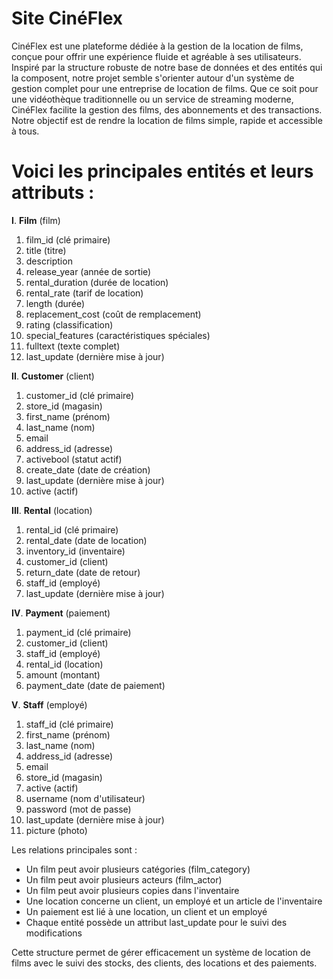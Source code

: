 # Site CinéFlex

CinéFlex est une plateforme dédiée à la gestion de la location de films, conçue pour offrir une expérience fluide et agréable à ses utilisateurs. Inspiré par la structure robuste de notre base de données et des entités qui la composent, notre projet semble s'orienter autour d'un système de gestion complet pour une entreprise de location de films. Que ce soit pour une vidéothèque traditionnelle ou un service de streaming moderne, CinéFlex facilite la gestion des films, des abonnements et des transactions. Notre objectif est de rendre la location de films simple, rapide et accessible à tous.

# Voici les principales entités et leurs attributs :

**I**. **Film** (film)

1. film_id (clé primaire)
2. title (titre)
3. description
4. release_year (année de sortie)
5. rental_duration (durée de location)
6. rental_rate (tarif de location)
7. length (durée)
8. replacement_cost (coût de remplacement)
9. rating (classification)
10. special_features (caractéristiques spéciales)
11. fulltext (texte complet)
12. last_update (dernière mise à jour)



**II**. **Customer** (client)

1. customer_id (clé primaire)
2. store_id (magasin)
3. first_name (prénom)
4. last_name (nom)
5. email
6. address_id (adresse)
7. activebool (statut actif)
8. create_date (date de création)
9. last_update (dernière mise à jour)
10. active (actif)



**III**. **Rental** (location)

1. rental_id (clé primaire)
2. rental_date (date de location)
3. inventory_id (inventaire)
4. customer_id (client)
5. return_date (date de retour)
6. staff_id (employé)
7. last_update (dernière mise à jour)



**IV**. **Payment** (paiement)

1. payment_id (clé primaire)
2. customer_id (client)
3. staff_id (employé)
4. rental_id (location)
5. amount (montant)
6. payment_date (date de paiement)



**V**. **Staff** (employé)

1. staff_id (clé primaire)
2. first_name (prénom)
3. last_name (nom)
4. address_id (adresse)
5. email
6. store_id (magasin)
7. active (actif)
8. username (nom d'utilisateur)
9. password (mot de passe)
10. last_update (dernière mise à jour)
11. picture (photo)





Les relations principales sont :

- Un film peut avoir plusieurs catégories (film_category)
- Un film peut avoir plusieurs acteurs (film_actor)
- Un film peut avoir plusieurs copies dans l'inventaire
- Une location concerne un client, un employé et un article de l'inventaire
- Un paiement est lié à une location, un client et un employé
- Chaque entité possède un attribut last_update pour le suivi des modifications


Cette structure permet de gérer efficacement un système de location de films avec le suivi des stocks, des clients, des locations et des paiements.


